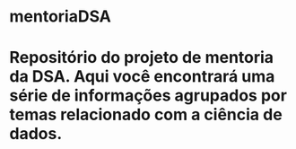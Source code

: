 # mentoriaDSA
# Repositório do projeto de mentoria da DSA. Aqui você encontrará uma série de informações agrupados por temas relacionado com a ciência de dados.
